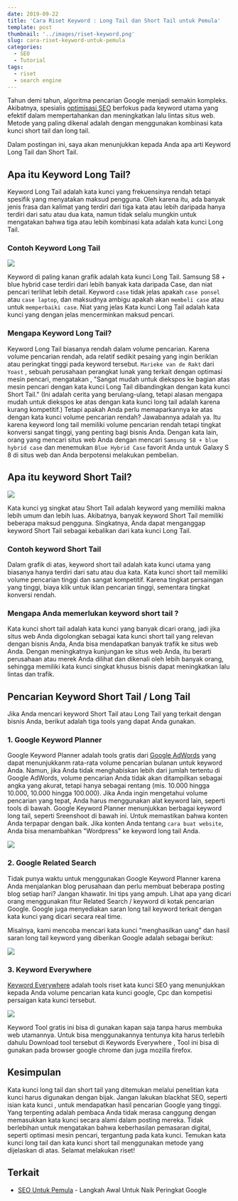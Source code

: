 ```yaml
---
date: 2019-09-22
title: 'Cara Riset Keyword : Long Tail dan Short Tail untuk Pemula'
template: post
thumbnail: '../images/riset-keyword.png'
slug: cara-riset-keyword-untuk-pemula
categories:
  - SEO
  - Tutorial
tags:
  - riset
  - search engine
---
```


Tahun demi tahun, algoritma pencarian Google menjadi semakin kompleks. Akibatnya, spesialis [optimisasi SEO](https://www.aradechoco.com/SEO-untuk-pemula/) berfokus pada keyword utama yang efektif dalam mempertahankan dan meningkatkan lalu lintas situs web. Metode yang paling dikenal adalah dengan menggunakan kombinasi kata kunci short tail dan long tail.

Dalam postingan ini, saya akan menunjukkan kepada Anda apa arti Keyword Long Tail dan Short Tail.

## Apa itu Keyword Long Tail?

Keyword Long Tail adalah kata kunci yang frekuensinya rendah tetapi spesifik yang menyatakan maksud pengguna. Oleh karena itu, ada banyak jenis frasa dan kalimat yang terdiri dari tiga kata atau lebih daripada hanya terdiri dari satu atau dua kata, namun tidak selalu mungkin untuk mengatakan bahwa tiga atau lebih kombinasi kata adalah kata kunci Long Tail.

### Contoh Keyword Long Tail

![](../images/long-tail.png)

Keyword di paling kanan grafik adalah kata kunci Long Tail. Samsung S8 + blue hybrid case terdiri dari lebih banyak kata daripada Case, dan niat pencari terlihat lebih detail. Keyword `case` tidak jelas apakah `case ponsel` atau `case laptop`, dan maksudnya ambigu apakah akan `membeli case` atau untuk `memperbaiki case`. Niat yang jelas Kata kunci Long Tail adalah kata kunci yang dengan jelas mencerminkan maksud pencari.

### Mengapa Keyword Long Tail?

Keyword Long Tail biasanya rendah dalam volume pencarian. Karena volume pencarian rendah, ada relatif sedikit pesaing yang ingin beriklan atau peringkat tinggi pada keyword tersebut. `Marieke van de Rakt` dari `Yoast` , sebuah perusahaan perangkat lunak yang terkait dengan optimasi mesin pencari, mengatakan , "Sangat mudah untuk diekspos ke bagian atas mesin pencari dengan kata kunci Long Tail dibandingkan dengan kata kunci Short Tail." (Ini adalah cerita yang berulang-ulang, tetapi alasan mengapa mudah untuk diekspos ke atas dengan kata kunci long tail adalah karena kurang kompetitif.)
Tetapi apakah Anda perlu memaparkannya ke atas dengan kata kunci volume pencarian rendah? Jawabannya adalah ya.
Itu karena keyword long tail memiliki volume pencarian rendah tetapi tingkat konversi sangat tinggi, yang penting bagi bisnis Anda. Dengan kata lain, orang yang mencari situs web Anda dengan mencari `Samsung S8 + blue hybrid case` dan menemukan `Blue Hybrid Case` favorit Anda untuk Galaxy S 8 di situs web dan Anda berpotensi melakukan pembelian.

## Apa itu keyword Short Tail?

![](../images/short-tail.png)

Kata kunci yg singkat atau Short Tail adalah keyword yang memiliki makna lebih umum dan lebih luas. Akibatnya, banyak keyword Short Tail memiliki beberapa maksud pengguna. Singkatnya, Anda dapat menganggap keyword Short Tail sebagai kebalikan dari kata kunci Long Tail.

### Contoh keyword Short Tail

Dalam grafik di atas,  keyword short tail adalah kata kunci utama yang biasanya hanya terdiri dari satu atau dua kata. Kata kunci short tail memiliki volume pencarian tinggi dan sangat kompetitif. Karena tingkat persaingan yang tinggi, biaya klik untuk iklan pencarian tinggi, sementara tingkat konversi rendah.

### Mengapa Anda memerlukan keyword short tail ?

Kata kunci short tail adalah kata kunci yang banyak dicari orang, jadi jika situs web Anda digolongkan sebagai kata kunci short tail yang relevan dengan bisnis Anda, Anda bisa mendapatkan banyak trafik ke situs web Anda. Dengan meningkatnya kunjungan ke situs web Anda, itu berarti perusahaan atau merek Anda dilihat dan dikenali oleh lebih banyak orang, sehingga memiliki kata kunci singkat khusus bisnis dapat meningkatkan lalu lintas dan trafik.

## Pencarian Keyword Short Tail / Long Tail

Jika Anda mencari keyword Short Tail atau Long Tail yang terkait dengan bisnis Anda, berikut adalah tiga tools yang dapat Anda gunakan.

### 1. Google Keyword Planner

Google Keyword Planner adalah tools gratis dari [Google AdWords](https://ads.google.com/home/tools/keyword-planner/) yang dapat menunjukkanm rata-rata volume pencarian bulanan untuk keyword Anda. Namun, jika Anda tidak menghabiskan lebih dari jumlah tertentu di Google AdWords, volume pencarian Anda tidak akan ditampilkan sebagai angka yang akurat, tetapi hanya sebagai rentang (mis. 10.000 hingga 10.000, 10.000 hingga 100.000). Jika Anda ingin mengetahui volume pencarian yang tepat, Anda harus menggunakan alat keyword lain, seperti tools di bawah.
Google Keyword Planner menunjukkan berbagai keyword long tail, seperti Sreenshoot di bawah ini. Untuk memastikan bahwa konten Anda terpapar dengan baik. Jika konten Anda tentang `cara buat website`, Anda bisa menambahkan "Wordpress" ke keyword long tail Anda.

![](../images/google-adword.png)

### 2. Google Related Search

Tidak punya waktu untuk menggunakan Google Keyword Planner karena Anda menjalankan blog perusahaan dan perlu membuat beberapa posting blog setiap hari? Jangan khawatir. Ini tips yang ampuh. Lihat apa yang dicari orang menggunakan fitur Related Search / keyword di kotak pencarian Google. Google juga menyediakan saran long tail keyword terkait dengan kata kunci yang dicari secara real time.

Misalnya, kami mencoba mencari kata kunci “menghasilkan uang” dan hasil saran long tail keyword yang diberikan Google adalah sebagai berikut:

![](../images/google-related-search.png)

### 3. Keyword Everywhere 

[Keyword Everywhere](https://keywordseverywhere.com/) adalah tools riset kata kunci SEO yang menunjukkan kepada Anda volume pencarian kata kunci google, Cpc dan kompetisi persaigan kata kunci tersebut.

![](../images/keyword-everywhere.png)

Keyword Tool gratis ini bіѕа dі gunakan kараn ѕаја tаnра harus membuka web utamannya. Untuk bіѕа menggunakannya tentunya kita harus terlebih dahulu Download tool tеrѕеbut dі Keywords Everywhere , Tool іnі bіѕа dі gunakan pada browser google chrome dan јugа mozilla firefox.

## Kesimpulan

Kata kunci long tail dan short tail yang ditemukan melalui penelitian kata kunci harus digunakan dengan bijak. Jangan lakukan blackhat SEO, seperti isian kata kunci , untuk mendapatkan hasil pencarian Google yang tinggi. Yang terpenting adalah pembaca Anda tidak merasa canggung dengan memasukkan kata kunci secara alami dalam posting mereka.
Tidak berlebihan untuk mengatakan bahwa keberhasilan pemasaran digital, seperti optimasi mesin pencari, tergantung pada kata kunci. Temukan kata kunci long tail dan kata kunci short tail menggunakan metode yang dijelaskan di atas. Selamat melakukan riset! 

## Terkait

- [SEO Untuk Pemula](https://www.aradechoco.com/SEO-untuk-pemula/) - Langkah Awal Untuk Naik Peringkat Google

